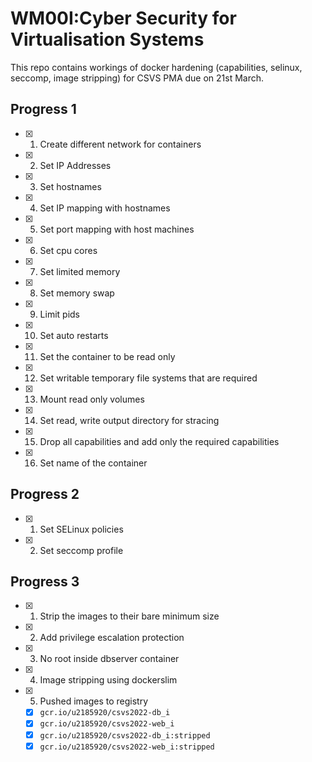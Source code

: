 # WM00I:Cyber Security for Virtualisation Systems
This repo contains workings of docker hardening (capabilities, selinux, seccomp, image stripping) for CSVS PMA due on 21st March.

## Progress 1
- [x] 1. Create different network for containers
- [x] 2. Set IP Addresses
- [x] 3. Set hostnames
- [x] 4. Set IP mapping with hostnames
- [x] 5. Set port mapping with host machines
- [x] 6. Set cpu cores
- [x] 7. Set limited memory
- [x] 8. Set memory swap
- [x] 9. Limit pids
- [x] 10. Set auto restarts
- [x] 11. Set the container to be read only
- [x] 12. Set writable temporary file systems that are required
- [x] 13. Mount read only volumes
- [x] 14. Set read, write output directory for stracing
- [x] 15. Drop all capabilities and add only the required capabilities
- [x] 16. Set name of the container

## Progress 2
- [x] 1. Set SELinux policies
- [x] 2. Set seccomp profile

## Progress 3
- [x] 1. Strip the images to their bare minimum size
- [x] 2. Add privilege escalation protection
- [x] 3. No root inside dbserver container
- [x] 4. Image stripping using dockerslim
- [x] 5. Pushed images to registry
  - [x] <code>gcr.io/u2185920/csvs2022-db_i</code>
  - [x] <code>gcr.io/u2185920/csvs2022-web_i</code>
  - [x] <code>gcr.io/u2185920/csvs2022-db_i:stripped</code>
  - [x] <code>gcr.io/u2185920/csvs2022-web_i:stripped</code>
